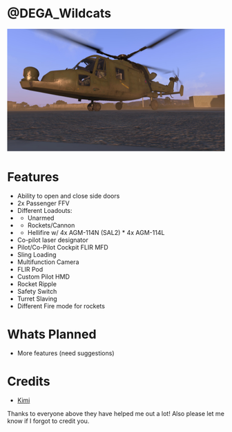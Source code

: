 @DEGA_Wildcats
==============

![Wildcat Front View](https://raw.githubusercontent.com/deltagamer/DEGA_Wildcats/master/Release_Notes/Thread_Images/2015-09-11_00001.jpg)

Features
=========
* Ability to open and close side doors
* 2x Passenger FFV
* Different Loadouts:
* - Unarmed
* - Rockets/Cannon
* - Hellifire w/ 4x AGM-114N (SAL2) * 4x AGM-114L
* Co-pilot laser designator
* Pilot/Co-Pilot Cockpit FLIR MFD 
* Sling Loading
* Multifunction Camera
* FLIR Pod
* Custom Pilot HMD
* Rocket Ripple
* Safety Switch
* Turret Slaving
* Different Fire mode for rockets

Whats Planned
=========

* More features (need suggestions)


Credits
=============

* [Kimi](https://forums.bistudio.com/user/828913-kimi-uy/)


Thanks to everyone above they have helped me out a lot! 
Also please let me know if I forgot to credit you.

